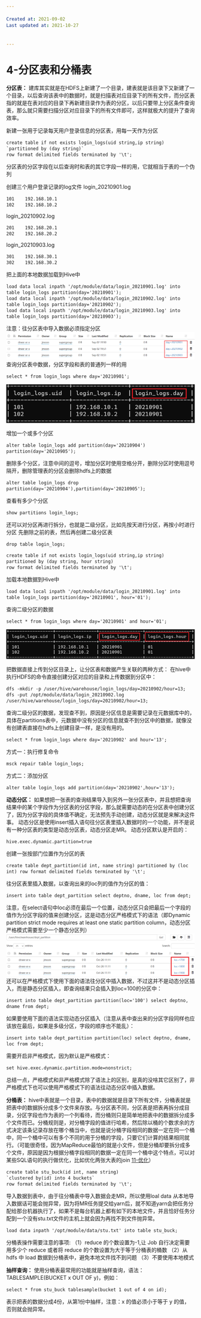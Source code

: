```yaml
---

Created at: 2021-09-02
Last updated at: 2021-10-27


---
```


# 4-分区表和分桶表


**分区表：**
建库其实就是在HDFS上新建了一个目录，建表就是该目录下又新建了一个目录，以后查询该表中的数据时，就是扫描表对应目录下的所有文件，而分区表指的就是在表对应的目录下再新建目录作为表的分区，以后只要带上分区条件查询表，那么就只需要扫描分区对应目录下的所有文件即可，这样就极大的提升了查询效率。

新建一张用于记录每天用户登录信息的分区表，用每一天作为分区
```
create table if not exists login_logs(uid string,ip string)
`partitioned by (day string)`
row format delimited fields terminated by '\t';
```
分区表的分区字段在以后查询时和表的其它字段一样的用，它就相当于表的一个伪列

创建三个用户登录记录的log文件
login\_20210901.log
```
101    192.168.10.1
102    192.168.10.2
```
login\_20210902.log
```
201    192.168.20.1
202    192.168.20.2
```
login\_20210903.log
```
301    192.168.30.1
302    192.168.30.2
```

把上面的本地数据加载到Hive中
```
load data local inpath '/opt/module/data/login_20210901.log' into table login_logs partition(day='20210901');
load data local inpath '/opt/module/data/login_20210902.log' into table login_logs partition(day='20210902');
load data local inpath '/opt/module/data/login_20210903.log' into table login_logs partition(day='20210903');
```
注意：往分区表中导入数据必须指定分区
![unknown_filename.1.png](./_resources/4-分区表和分桶表.resources/unknown_filename.1.png)
查询分区表中数据，分区字段和表的普通列一样的用
```
select * from login_logs where day='20210901';
```
![unknown_filename.png](./_resources/4-分区表和分桶表.resources/unknown_filename.png)

增加一个或多个分区
```
alter table login_logs add partition(day='20210904') partition(day='20210905');
```

删除多个分区，注意中间的逗号，增加分区时使用空格分开，删除分区时使用逗号隔开，删除管理表的分区会删除hdfs上的数据
```
alter table login_logs drop partition(day='20210904'),partition(day='20210905');
```

查看有多少个分区
```
show partitions login_logs;
```

还可以对分区再进行拆分，也就是二级分区，比如先按天进行分区，再按小时进行分区
先删除之前的表，然后再创建二级分区表
```
drop table login_logs;
```
```
create table if not exists login_logs(uid string,ip string)
partitioned by (day string, hour string)
row format delimited fields terminated by '\t';
```

加载本地数据到Hive中
```
load data local inpath '/opt/module/data/login_20210901.log' into table login_logs partition(day='20210901', hour='01');
```

查询二级分区的数据
```
select * from login_logs where day='20210901' and hour='01';
```
![unknown_filename.2.png](./_resources/4-分区表和分桶表.resources/unknown_filename.2.png)

把数据直接上传到分区目录上，让分区表和数据产生关联的两种方式：
在hive中执行HDFS的命令直接创建分区对应的目录和上传数据到分区中：
```
dfs -mkdir -p /user/hive/warehouse/login_logs/day=20210902/hour=13;
dfs -put /opt/module/data/login_20210902.log /user/hive/warehouse/login_logs/day=20210902/hour=13;
```
查询二级分区的数据，发现查不到，原因是分区信息是需要记录在元数据库中的，具体在partitions表中，元数据中没有分区的信息就查不到分区中的数据，就像没有创建表直接在hdfs上创建目录一样，是没有用的。
```
select * from login_logs where day='20210902' and hour='13';
```

方式一：执行修复命令
```
msck repair table login_logs;
```

方式二：添加分区
```
alter table login_logs add partition(day='20210902',hour='13');
```

**动态分区：**
如果想把一张表的查询结果导入到另外一张分区表中，并且想把查询结果中的某个字段作为分区表的分区字段，那么就需要动态的在分区表中创建分区了，因为分区字段的具体值不确定，无法预先手动创建，动态分区就是来解决这件事。
动态分区是使用insert插入语句往分区表里插入数据时的一个功能，并不是说有一种分区表的类型是动态分区表，动态分区走MR。
动态分区默认是开启的：
```
hive.exec.dynamic.partition=true
```
创建一张按部门位置作为分区的表
```
create table dept_partition(id int, name string) partitioned by (loc int) row format delimited fields terminated by '\t';
```
往分区表里插入数据，以查询出来的loc列的值作为分区的值：
```
insert into table dept_partition select deptno, dname, loc from dept;
```
注意，在select语句中loc必须在最后一个位置，动态分区只会把最后一个字段的值作为分区字段的值来创建分区，这是动态分区严格模式下的语法（即Dynamic partition strict mode requires at least one static partition column，动态分区严格模式需要至少一个静态分区列）
![unknown_filename.3.png](./_resources/4-分区表和分桶表.resources/unknown_filename.3.png)
还可以在严格模式下使用下面的语法往分区中插入数据，不过这并不是动态分区插入，而是静态分区插入，即查询结果只会插入到loc=100的分区中：
```
insert into table dept_partition partition(loc='100') select deptno, dname from dept;
```
如果要使用下面的语法实现动态分区插入（注意从表中查出来的分区字段同样也应该放在最后，如果是多级分区，字段的顺序也不能乱）：
```
insert into table dept_partition partition(loc) select deptno, dname, loc from dept;
```
需要开启非严格模式，因为默认是严格模式：
```
set hive.exec.dynamic.partition.mode=nonstrict;
```
总结一点，严格模式和非严格模式除了语法上的区别，是真的没啥其它区别了，非严格模式下也可以使用严格模式下的语法往动态分区中插入数据。

**分桶表：**
hive中表就是一个目录，表中的数据就是目录下所有文件，分桶表就是把表中的数据拆分成多个文件来存放。与分区表不同，分区表是把表再拆分成目录，分区字段也作为表的一个列看待，而分桶则只是简单地把表中的数据拆分成多个文件而已。分桶规则是，对分桶字段的值进行哈希，然后除以桶的个数求余的方式决定该条记录存放在哪个桶当中，也就是说分桶字段相同的数据一定在同一个桶中，同一个桶中可以有多个不同的用于分桶的字段，只要它们计算的结果相同就行。（可能很奇怪，因为MapReduce最怕的就是小文件，但是分桶却要拆分成多个文件，原因是因为根据分桶字段相同的数据一定在同一个桶中这个特点，可以对某些SQL语句的执行做优化，比如优化两张大表的join [11-优化](11-优化)）
```
create table stu_buck(id int, name string)
`clustered by(id) into 4 buckets`
row format delimited fields terminated by '\t';
```

导入数据到表中，由于往分桶表中导入数据会走MR，所以使用loal data 从本地导入数据话可能会抛异常，因为将MR任务提交给yarn后，就不知道yarn会把任务分配给那台机器执行了，如果不是每台机器上都有如下的本地文件，并且恰好任务分配到一个没有stu.txt文件的主机上就会因为再找不到文件抛异常。
```
load data inpath '/opt/module/data/stu.txt' into table stu_buck;
```

分桶表操作需要注意的事项:
（1）reduce 的个数设置为-1,让 Job 自行决定需要用多少个 reduce 或者将 reduce 的个数设置为大于等于分桶表的桶数
（2）从 hdfs 中 load 数据到分桶表中，避免本地文件找不到问题
（3）不要使用本地模式

**抽样查询：**
使用分桶表最常用的功能就是抽样查询，语法： TABLESAMPLE(BUCKET x OUT OF y)，例如：
```
select * from stu_buck tablesample(bucket 1 out of 4 on id);
```
表示把表的数据分成4份，从第1份中抽样，注意：x 的值必须小于等于 y 的值，否则就会抛异常。

